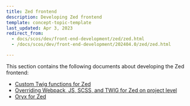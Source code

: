 ```yaml
---
title: Zed frontend
description: Developing Zed frontend
template: concept-topic-template
last_updated: Apr 3, 2023
redirect_from:
  - docs/scos/dev/front-end-development/zed/zed.html
  - /docs/scos/dev/front-end-development/202404.0/zed/zed.html

---
```


This section contains the following documents about developing the Zed frontend:

- [Custom Twig functions for Zed](/docs/dg/dev/frontend-development/latest/zed/custom-twig-functions-for-zed.html)
- [Overriding Webpack, JS, SCSS, and TWIG for Zed on project level](/docs/dg/dev/frontend-development/latest/zed/overriding-webpack-js-scss-for-zed-on-the-project-level.html)
- [Oryx for Zed](/docs/dg/dev/frontend-development/latest/zed/oryx-for-zed.html)
